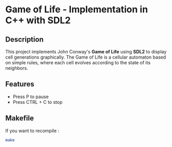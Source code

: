 
# Game of Life - Implementation in C++ with SDL2

## Description
This project implements John Conway's  **Game of Life** using **SDL2** to display cell generations graphically.
The Game of Life is a cellular automaton based on simple rules, where each cell evolves according to the state of its neighbors.

## Features
- Press P to pause
- Press CTRL + C to stop

## Makefile
If you want to recompile :
```bash
make
```